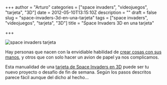 +++
author = "Arturo"
categories = ["space invaders", "videojuegos", "tarjeta", "3D"]
date = 2012-05-10T13:15:10Z
description = ""
draft = false
slug = "space-invaders-3d-en-una-tarjeta"
tags = ["space invaders", "videojuegos", "tarjeta", "3D"]
title = "Space Invaders 3D en una tarjeta"

+++


![space invaders tarjeta](/content/images/2016/06/space-invaders-tarjeta.jpg)

Hay personas que nacen con la envidiable habilidad de <a href="http://www.angelesmanualidades.com/">crear cosas con sus manos</a>, y otros que con solo hacer un avion de papel ya nos complicamos.

Esta manualidad de una <a href="http://www.minieco.co.uk/8-bit-popup-cards/">tarjeta de Space Invaders en 3D</a> puede ser tu nuevo proyecto o desafío de fin de semana. Según los pasos descritos parece fácil aunque del dicho al hecho...